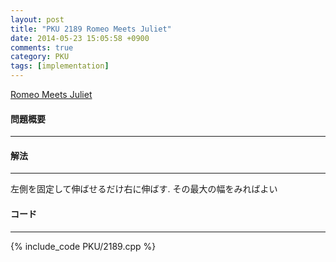 ```yaml
---
layout: post
title: "PKU 2189 Romeo Meets Juliet"
date: 2014-05-23 15:05:58 +0900
comments: true
category: PKU
tags: [implementation]
---
```


[Romeo Meets Juliet](http://poj.org/problem?id=2189)

#### 問題概要

****

#### 解法

****

左側を固定して伸ばせるだけ右に伸ばす. その最大の幅をみればよい

#### コード

****

{% include_code PKU/2189.cpp %}
